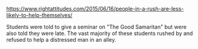 https://www.rightattitudes.com/2015/06/16/people-in-a-rush-are-less-likely-to-help-themselves/

Students were told to give a seminar on "The Good Samaritan" but were also told they were late. The vast majority of these students rushed by and refused to help a distressed man in an alley.
